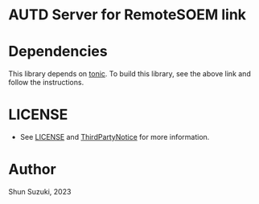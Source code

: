 # AUTD Server for RemoteSOEM link

# Dependencies

This library depends on [tonic](https://github.com/hyperium/tonic).
To build this library, see the above link and follow the instructions.

# LICENSE

* See [LICENSE](../LICENSE) and [ThirdPartyNotice](./ThirdPartyNotice.txt) for more information.

# Author

Shun Suzuki, 2023
